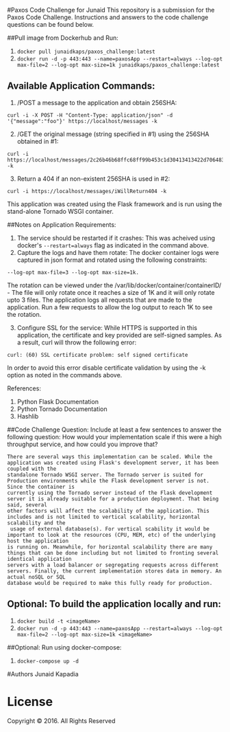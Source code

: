 #Paxos Code Challenge for Junaid 
This repository is a submission for the Paxos Code Challenge. Instructions and answers to the code challenge questions can be found below. 

##Pull image from Dockerhub and Run:
1. ```docker pull junaidkaps/paxos_challenge:latest```
2. ```docker run -d -p 443:443 --name=paxosApp --restart=always --log-opt max-file=2 --log-opt max-size=1k junaidkaps/paxos_challenge:latest```

## Available Application Commands: 
 
1. /POST a message to the application and obtain 256SHA: 
```
curl -i -X POST -H "Content-Type: application/json" -d '{"message":"foo"}' https://localhost/messages -k
```
2. /GET the original message (string specified in #1) using the 256SHA obtained in #1: 
```
curl -i https://localhost/messages/2c26b46b68ffc68ff99b453c1d30413413422d706483bfa0f98a5e886266e7ae -k
```
3. Return a 404 if an non-existent 256SHA is used in #2: 
```
curl -i https://localhost/messages/iWillReturn404 -k
```

This application was created using the Flask framework and is run using the stand-alone Tornado WSGI container. 

##Notes on Application Requirements: 
1. The service should be restarted if it crashes: This was acheived using docker's ```--restart=always``` flag as indicated in the command above. 
2. Capture the logs and have them rotate: The docker container logs were captured in json format and rotated using the following constraints: 
```
--log-opt max-file=3 --log-opt max-size=1k.
```
The rotation can be viewed under the /var/lib/docker/container/containerID/ - The file will only rotate once it reaches a size of 1K and it will only rotate upto 3 files. 
The application logs all requests that are made to the application. Run a few requests to allow the log output to reach 1K to see the rotation. 

3. Configure SSL for the service: While HTTPS is supported in this application, the certificate and key provided are self-signed samples. As a result, curl will throw
the following error: 
```
curl: (60) SSL certificate problem: self signed certificate
``` 
In order to avoid this error disable certificate validation by using the -k option as noted in the commands above. 

References: 
1. Python Flask Documentation 
2. Python Tornado Documentation 
3. Hashlib

##Code Challenge Question: 
Include at least a few sentences to answer the following question: How would your
implementation scale if this were a high throughput service, and how could you improve
that?

```
There are several ways this implementation can be scaled. While the application was created using Flask's development server, it has been coupled with the 
standalone Tornado WSGI server. The Tornado server is suited for Production environments while the Flask development server is not. Since the container is 
currently using the Tornado server instead of the Flask development server it is already suitable for a production deployment. That being said, several 
other factors will affect the scalability of the application. This includes and is not limited to vertical scalability, horizontal scalability and the
 usage of external database(s). For vertical scability it would be important to look at the resources (CPU, MEM, etc) of the underlying host the application 
is running on. Meanwhile, for horizontal scalability there are many things that can be done including but not limited to fronting several identical application 
servers with a load balancer or segregating requests across different servers. Finally, the current implementation stores data in memory. An actual noSQL or SQL 
database would be required to make this fully ready for production. 
```
## Optional: To build the application locally and run: 
1. ```docker build -t <imageName>```
2. ```docker run -d -p 443:443 --name=paxosApp --restart=always --log-opt max-file=2 --log-opt max-size=1k <imageName>```

##Optional: Run using docker-compose: 
1. ```docker-compose up -d```

#Authors
Junaid Kapadia 

# License
Copyright © 2016. All Rights Reserved


